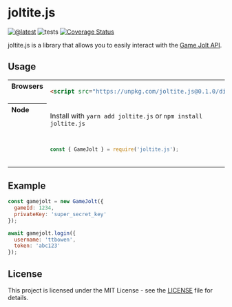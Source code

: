 # joltite.js

[![@latest](https://img.shields.io/npm/v/joltite.js.svg)](https://www.npmjs.com/package/joltite.js)
![tests](https://github.com/ttbowen/joltite.js/workflows/tests/badge.svg)
[![Coverage Status](https://coveralls.io/repos/github/ttbowen/joltite.js/badge.svg?branch=master)](https://coveralls.io/github/ttbowen/joltite.js?branch=master)


joltite.js is a library that allows you to easily interact with the [Game Jolt API](https://gamejolt.com/game-api).

## Usage

<table>
<tbody valign=top align=left>
<tr><th>
Browsers
</th><td width=100%>
        
```html
<script src="https://unpkg.com/joltite.js@0.1.0/dist/joltite.min.js"></script>
```

</td></tr>
<tr><th>
Node
</th><td>

Install with <code>yarn add joltite.js</code> or <code>npm install joltite.js

```js
const { GameJolt } = require('joltite.js');
```

</td></tr>
</tbody>
</table>

## Example

```js
const gamejolt = new GameJolt({
  gameId: 1234,
  privateKey: 'super_secret_key'
});

await gamejolt.login({
  username: 'ttbowen',
  token: 'abc123'
});
```

## License

This project is licensed under the MIT License - see the [LICENSE](LICENSE) file for details.